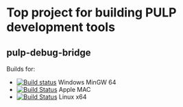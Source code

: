 # Top project for building PULP development tools

## pulp-debug-bridge

Builds for:

- [![Build status](https://ci.appveyor.com/api/projects/status/030a1xv6ta6vklop?svg=true)](https://ci.appveyor.com/project/sousoux/pulp-tools) Windows MinGW 64 
- [![Build Status](https://travis-ci.com/GreenWaves-Technologies/pulp_tools.svg?branch=master)](https://travis-ci.com/GreenWaves-Technologies/pulp_tools) Apple MAC
- [![Build Status](https://travis-ci.com/GreenWaves-Technologies/pulp_tools.svg?branch=master)](https://travis-ci.com/GreenWaves-Technologies/pulp_tools) Linux x64
